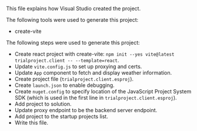 This file explains how Visual Studio created the project.

The following tools were used to generate this project:
- create-vite

The following steps were used to generate this project:
- Create react project with create-vite: `npm init --yes vite@latest trialproject.client -- --template=react`.
- Update `vite.config.js` to set up proxying and certs.
- Update `App` component to fetch and display weather information.
- Create project file (`trialproject.client.esproj`).
- Create `launch.json` to enable debugging.
- Create `nuget.config` to specify location of the JavaScript Project System SDK (which is used in the first line in `trialproject.client.esproj`).
- Add project to solution.
- Update proxy endpoint to be the backend server endpoint.
- Add project to the startup projects list.
- Write this file.
